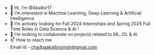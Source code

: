 - 👋 Hi, I’m @Akalbir17
- 👀 I’m interested in Machine Learning, Deep Learning & Artificial Intelligence
- 🌱 I’m actively looking for Fall 2024 Internships and Spring 2025 Full Time Roles in Data Science & AI !
- 💞️ I’m looking to collaborate on projects related to ML, DL & AI
- 📫 How to reach me  <br> Email id - chadhaakalbirsingh@gmail.com <br> 

<!---
Akalbir17/Akalbir17 is a ✨ special ✨ repository because its `README.md` (this file) appears on your GitHub profile.
You can click the Preview link to take a look at your changes.
--->
